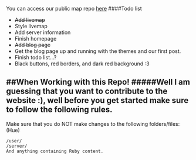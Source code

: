 You can access our public map repo <a href="https://github.com/RagingBuilds/RMaps">here</a>
####Todo list
* ~~Add livemap~~
 * Style livemap
* Add server information
* Finish homepage
* ~~Add blog page~~
* Get the blog page up and running with the themes and our first post.
* Finish todo list...?
* Black buttons, red borders, and dark red background :3

##When Working with this Repo!
#####Well I am guessing that you want to contribute to the website :), well before you get started make sure to follow the following rules.
---
Make sure that you do NOT make changes to the following folders/files: (Hue)
```
/user/
/server/
And anything containing Ruby content.
